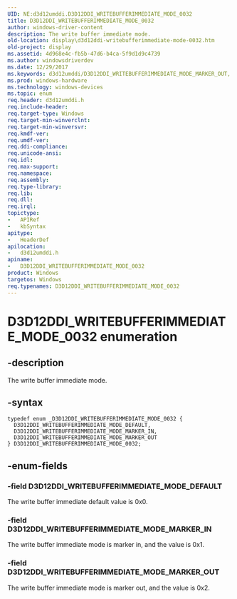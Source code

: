 ```yaml
---
UID: NE:d3d12umddi.D3D12DDI_WRITEBUFFERIMMEDIATE_MODE_0032
title: D3D12DDI_WRITEBUFFERIMMEDIATE_MODE_0032
author: windows-driver-content
description: The write buffer immediate mode.
old-location: display\d3d12ddi-writebufferimmediate-mode-0032.htm
old-project: display
ms.assetid: 4d968e4c-fb5b-47d6-b4ca-5f9d1d9c4739
ms.author: windowsdriverdev
ms.date: 12/29/2017
ms.keywords: d3d12umddi/D3D12DDI_WRITEBUFFERIMMEDIATE_MODE_MARKER_OUT, d3d12umddi/D3D12DDI_WRITEBUFFERIMMEDIATE_MODE_0032, D3D12DDI_WRITEBUFFERIMMEDIATE_MODE_MARKER_OUT, d3d12umddi/D3D12DDI_WRITEBUFFERIMMEDIATE_MODE_DEFAULT, D3D12DDI_WRITEBUFFERIMMEDIATE_MODE_0032 enumeration [Display Devices], D3D12DDI_WRITEBUFFERIMMEDIATE_MODE_DEFAULT, d3d12umddi/D3D12DDI_WRITEBUFFERIMMEDIATE_MODE_MARKER_IN, D3D12DDI_WRITEBUFFERIMMEDIATE_MODE_0032, display.d3d12ddi-writebufferimmediate-mode-0032, D3D12DDI_WRITEBUFFERIMMEDIATE_MODE_MARKER_IN
ms.prod: windows-hardware
ms.technology: windows-devices
ms.topic: enum
req.header: d3d12umddi.h
req.include-header: 
req.target-type: Windows
req.target-min-winverclnt: 
req.target-min-winversvr: 
req.kmdf-ver: 
req.umdf-ver: 
req.ddi-compliance: 
req.unicode-ansi: 
req.idl: 
req.max-support: 
req.namespace: 
req.assembly: 
req.type-library: 
req.lib: 
req.dll: 
req.irql: 
topictype:
-	APIRef
-	kbSyntax
apitype:
-	HeaderDef
apilocation:
-	d3d12umddi.h
apiname:
-	D3D12DDI_WRITEBUFFERIMMEDIATE_MODE_0032
product: Windows
targetos: Windows
req.typenames: D3D12DDI_WRITEBUFFERIMMEDIATE_MODE_0032
---
```


# D3D12DDI_WRITEBUFFERIMMEDIATE_MODE_0032 enumeration


## -description


The write buffer immediate mode.


## -syntax


````
typedef enum _D3D12DDI_WRITEBUFFERIMMEDIATE_MODE_0032 { 
  D3D12DDI_WRITEBUFFERIMMEDIATE_MODE_DEFAULT,
  D3D12DDI_WRITEBUFFERIMMEDIATE_MODE_MARKER_IN,
  D3D12DDI_WRITEBUFFERIMMEDIATE_MODE_MARKER_OUT
} D3D12DDI_WRITEBUFFERIMMEDIATE_MODE_0032;
````


## -enum-fields




### -field D3D12DDI_WRITEBUFFERIMMEDIATE_MODE_DEFAULT

The write buffer immediate default value is 0x0.


### -field D3D12DDI_WRITEBUFFERIMMEDIATE_MODE_MARKER_IN

The write buffer immediate mode is marker in, and the value is 0x1.


### -field D3D12DDI_WRITEBUFFERIMMEDIATE_MODE_MARKER_OUT

The write buffer immediate  mode is marker out, and the value is 0x2.

